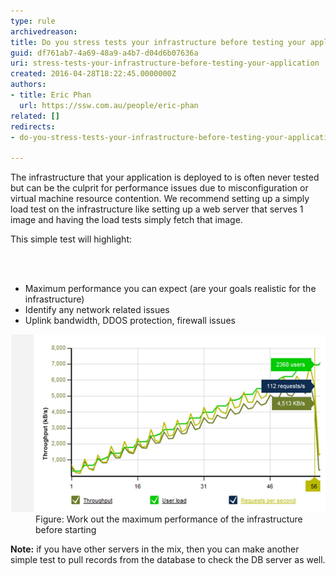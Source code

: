 ```yaml
---
type: rule
archivedreason: 
title: Do you stress tests your infrastructure before testing your application?
guid: df761ab7-4a69-48a9-a4b7-d04d6b07636a
uri: stress-tests-your-infrastructure-before-testing-your-application
created: 2016-04-28T18:22:45.0000000Z
authors:
- title: Eric Phan
  url: https://ssw.com.au/people/eric-phan
related: []
redirects:
- do-you-stress-tests-your-infrastructure-before-testing-your-application

---
```



<p class="p1">The infrastructure that your application is deployed to is often never tested but can be the culprit for performance issues due to misconfiguration or virtual machine resource contention. We recommend setting up a simply load test on the infrastructure like setting up a web server that serves 1 image and having the load tests simply fetch that image.<br></p><p class="p1">This simple test will highlight: </p>
<br><excerpt class='endintro'></excerpt><br>
<ul><li>Maximum performance you can expect (are your goals realistic for the infrastructure)</li><li>Identify any network related issues</li><li>Uplink bandwidth, DDOS protection, firewall issues</li></ul><dl class="image"><dt><img src="infratests.jpg" alt="infratests.jpg" /></dt><dd>Figure: Work out the maximum performance of the infrastructure before starting</dd></dl><p><b>​Note:</b> if you have other servers in the mix, then you can make another simple test to pull records from the database to check the DB server as well.</p>


